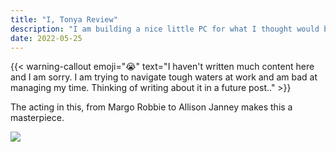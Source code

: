 ```yaml
---
title: "I, Tonya Review"
description: "I am building a nice little PC for what I thought would be for pentesting and InfoSec but I am feeling the need to either setup a VM for that and install Steam "
date: 2022-05-25
---
```



{{< warning-callout emoji="😭" text="I haven't written much content here and I am sorry. I am trying to navigate tough waters at work and am bad at managing my time. Thinking of writing about it in a future post.." >}}

The acting in this, from Margo Robbie to Allison Janney makes this a masterpiece.

![](/images/tonya.png)